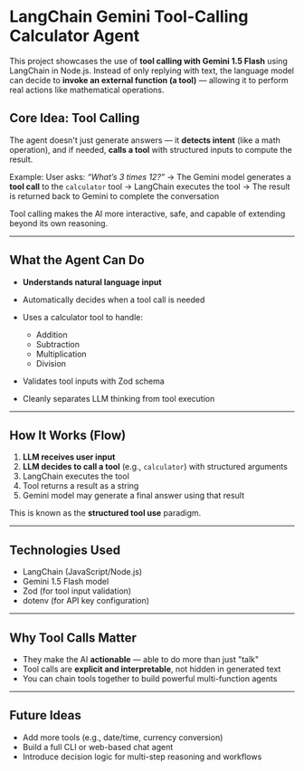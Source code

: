 

# LangChain Gemini Tool-Calling Calculator Agent

This project showcases the use of **tool calling with Gemini 1.5 Flash** using LangChain in Node.js. Instead of only replying with text, the language model can decide to **invoke an external function (a tool)** — allowing it to perform real actions like mathematical operations.

## Core Idea: Tool Calling

The agent doesn't just generate answers — it **detects intent** (like a math operation), and if needed, **calls a tool** with structured inputs to compute the result.

Example:
User asks: *“What’s 3 times 12?”*
→ The Gemini model generates a **tool call** to the `calculator` tool
→ LangChain executes the tool
→ The result is returned back to Gemini to complete the conversation

Tool calling makes the AI more interactive, safe, and capable of extending beyond its own reasoning.

---

## What the Agent Can Do

* **Understands natural language input**
* Automatically decides when a tool call is needed
* Uses a calculator tool to handle:

  * Addition
  * Subtraction
  * Multiplication
  * Division
* Validates tool inputs with Zod schema
* Cleanly separates LLM thinking from tool execution

---

## How It Works (Flow)

1. **LLM receives user input**
2. **LLM decides to call a tool** (e.g., `calculator`) with structured arguments
3. LangChain executes the tool
4. Tool returns a result as a string
5. Gemini model may generate a final answer using that result

This is known as the **structured tool use** paradigm.

---

## Technologies Used

* LangChain (JavaScript/Node.js)
* Gemini 1.5 Flash model
* Zod (for tool input validation)
* dotenv (for API key configuration)

---

## Why Tool Calls Matter

* They make the AI **actionable** — able to do more than just "talk"
* Tool calls are **explicit and interpretable**, not hidden in generated text
* You can chain tools together to build powerful multi-function agents

---

## Future Ideas

* Add more tools (e.g., date/time, currency conversion)
* Build a full CLI or web-based chat agent
* Introduce decision logic for multi-step reasoning and workflows

